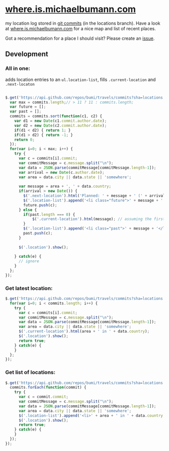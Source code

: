 # [where.is.michaelbumann.com](http://where.is.michaelbumann.com)

my location log stored in [git commits](https://github.com/bumi/travels/commits/locations) (in the locations branch). Have a look at [where.is.michaelbumann.com](http://where.is.michaelbumann.com) for a nice map and list of recent places.

Got a recommendation for a place I should visit? Please create an [issue](https://github.com/bumi/travels/issues/new).

## Development

### All in one: 
adds location entries to an `ul.location-list`, fills `.current-location` and `.next-locaton`

```javascript

$.get('https://api.github.com/repos/bumi/travels/commits?sha=locations', function(commits) {
  var max = commits.length;// > 11 ? 11 : commits.length;
  var future = [];
  var past = [];
  commits = commits.sort(function(c1, c2) { 
    var d1 = new Date(c1.commit.author.date);
    var d2 = new Date(c2.commit.author.date); 
    if(d1 < d2) { return 1; }
    if(d1 > d2) { return -1; }
    return 0;
  });
  for(var i=0; i < max; i++) {
    try {
      var c = commits[i].commit;
      var commitMessage = c.message.split("\n");
      var data = JSON.parse(commitMessage[commitMessage.length-1]);
      var arrival = new Date(c.author.date);
      var area = data.city || data.state || 'somewhere';
          
      var message = area + ', ' + data.country;
      if(arrival > new Date()) {
        $('.next-location').html('Planned: ' + message + ' (' + arrival.toDateString() + ')'); // assumin the last commit in the future is the next stop. which is wrong, needs to get smarter and calculate the nearest in the future
        $('.location-list').append('<li class="future">' + message + ' (' + arrival.toDateString() + ')</li>');
        future.push(c);
      } else {
        if(past.length === 0) { 
            $('.current-location').html(message); // assuming the first in the past is the current location
        }
        $('.location-list').append('<li class="past">' + message + '</li>');
        past.push(c);
      }
      
      $('.location').show();
      
    } catch(e) {
      // ignore
    } 
  };
});

```

### Get latest location:

```javascript
$.get('https://api.github.com/repos/bumi/travels/commits?sha=locations', function(commits) {
  for(var i=0; i < commits.length; i++) {
    try {
      var c = commits[i].commit;
      var commitMessage = c.message.split("\n");
      var data = JSON.parse(commitMessage[commitMessage.length-1]);
      var area = data.city || data.state || 'somewhere';
      $('.current-location').html(area + ' in ' + data.country);
      $('.location').show();
      return true;
    } catch(e) {
    } 
  };
});
```

### Get list of locations:

```javascript
$.get('https://api.github.com/repos/bumi/travels/commits?sha=locations', function(commits) {
  commits.forEach(function(commit) {
    try {
      var c = commit.commit;
      var commitMessage = c.message.split("\n");
      var data = JSON.parse(commitMessage[commitMessage.length-1]);
      var area = data.city || data.state || 'somewhere';
      $('.location-list').append('<li>' + area + ' in ' + data.country + '</li>');
      $('.location').show();
      return true;
    } catch(e) {
    } 
  });
});
```
